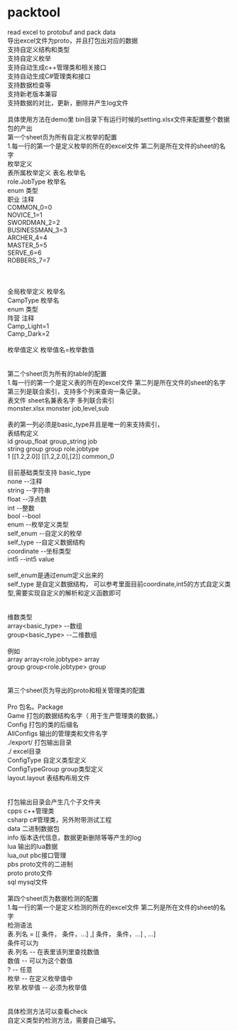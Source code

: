 # packtool                                                                                                                                  <br>
read excel to protobuf and pack data                                                                                                        <br>
导出excel文件为proto，并且打包出对应的数据                                                                                                  <br>
支持自定义结构和类型                                                                                                                        <br>
支持自定义枚举                                                                                                                              <br>
支持自动生成c++管理类和相关接口                                                                                                             <br>
支持自动生成C#管理类和接口                                                                                                                  <br>
支持数据检查等                                                                                                                              <br>
支持新老版本兼容                                                                                                                            <br>
支持数据的对比，更新，删除并产生log文件                                                                                                     <br>
                                                                                                                                            <br>
具体使用方法在demo里 bin目录下有运行时候的setting.xlsx文件来配置整个数据包的产出                                                            <br>
第一个sheet页为所有自定义枚举的配置                                                                                                         <br>
  1.每一行的第一个是定义枚举的所在的excel文件 第二列是所在文件的sheet的名字                                                                 <br>
  枚举定义                                                                                                                                  <br>
    表所属枚举定义 表名.枚举名                                                                                                              <br>
    role.JobType   枚举名                                                                                                                   <br>
    enum           类型                                                                                                                     <br>
    职业           注释                                                                                                                     <br>
    COMMON_0=0                                                                                                                              <br>
    NOVICE_1=1                                                                                                                              <br>
    SWORDMAN_2=2                                                                                                                            <br>
    BUSINESSMAN_3=3                                                                                                                         <br>
    ARCHER_4=4                                                                                                                              <br>
    MASTER_5=5                                                                                                                              <br>
    SERVE_6=6                                                                                                                               <br>
    ROBBERS_7=7                                                                                                                             <br>
                                                                                                                                            <br>
                                                                                                                                            <br>
                                                                                                                                            <br>
    全局枚举定义 枚举名                                                                                                                     <br>
    CampType    枚举名                                                                                                                      <br>
    enum        类型                                                                                                                        <br>
    阵营        注释                                                                                                                        <br>
    Camp_Light=1                                                                                                                            <br>
    Camp_Dark=2                                                                                                                             <br>
                                                                                                                                            <br>
    枚举值定义  枚举值名=枚举数值                                                                                                           <br>
                                                                                                                                            <br>
                                                                                                                                            <br>
第二个sheet页为所有的table的配置                                                                                                            <br>
  1.每一行的第一个是定义表的所在的excel文件 第二列是所在文件的sheet的名字 第三列是联合索引，支持多个列来查询一条记录。                      <br>
  表文件         sheet名兼表名字             多列联合索引                                                                                   <br>
  monster.xlsx	monster	                   job,level,sub	                                                                                  <br>
                                                                                                                                            <br>
  表的第一列必须是basic_type并且是唯一的来支持索引，                                                                                        <br>
  表结构定义                                                                                                                                <br>
  id	    group_float	  group_string	job                                                                                                   <br>
  string	group<float>	group<string>	role.jobtype                                                                                          <br>
  1	      [[1.2,2.0]]	[[1.2,2.0],[2]]	common_0                                                                                              <br>
                                                                                                                                            <br>
  目前基础类型支持  basic_type                                                                                                              <br>
  none     --注释                                                                                                                           <br>
  string   --字符串                                                                                                                         <br>
  float    --浮点数                                                                                                                         <br>
  int      --整数                                                                                                                           <br>
  bool     --bool                                                                                                                           <br>
  enum     --枚举定义类型                                                                                                                   <br>
  self_enum  --自定义的枚举                                                                                                                 <br>
  self_type  --自定义数据结构                                                                                                               <br>
  coordinate --坐标类型                                                                                                                     <br>
  int5       --int5 value                                                                                                                   <br>
                                                                                                                                            <br>
  self_enum是通过enum定义出来的                                                                                                             <br>
  self_type 是自定义数据结构， 可以参考里面目前coordinate,int5的方式自定义类型,需要实现自定义的解析和定义函数即可                           <br>
                                                                                                                                            <br>
                                                                                                                                            <br>
  维数类型                                                                                                                                  <br>
  array<basic_type>  --数组                                                                                                                 <br>
  group<basic_type>  --二维数组                                                                                                             <br>
                                                                                                                                            <br>
  例如                                                                                                                                      <br>
  array<int> array<role.jobtype>  array<coordinate>                                                                                         <br>
  group<int> group<role.jobtype>  group<coordinate>                                                                                         <br>
                                                                                                                                            <br>
                                                                                                                                            <br>
第三个sheet页为导出的proto和相关管理类的配置                                                                                                <br>
                                                                                                                                            <br>
  Pro	包名。Package                                                                                                                         <br>
  Game	            打包的数据结构名字（ 用于生产管理类的数据。）                                                                           <br>
  Config	          打包的类的后缀名                                                                                                        <br>
  AllConfigs	      输出的管理类和文件名字                                                                                                  <br>
  ./export/	        打包输出目录                                                                                                            <br>
  ./	              excel目录                                                                                                               <br>
  ConfigType	      自定义类型定义                                                                                                          <br>
  ConfigTypeGroup	  group类型定义                                                                                                           <br>
  layout.layout	    表结构布局文件                                                                                                          <br>
                                                                                                                                            <br>
                                                                                                                                            <br>
  打包输出目录会产生几个子文件夹                                                                                                            <br>
  cpps    c++管理类                                                                                                                         <br>
  csharp  c#管理类，另外附带测试工程                                                                                                        <br>
  data    二进制数据包                                                                                                                      <br>
  info    版本迭代信息，数据更新删除等等产生的log                                                                                           <br>
  lua     输出的lua数据                                                                                                                     <br>
  lua_out pbc接口管理                                                                                                                       <br>
  pbs     proto文件的二进制                                                                                                                 <br>
  proto   proto文件                                                                                                                         <br>
  sql     mysql文件                                                                                                                         <br>
                                                                                                                                            <br>
第四个sheet页为数据检测的配置                                                                                                               <br>
  1.每一行的第一个是定义检测的所在的excel文件 第二列是所在文件的sheet的名字                                                                 <br>
  检测语法                                                                                                                                  <br>
  表.列名  = [[ 条件， 条件，...] ,[ 条件， 条件，...] , ...]                                                                               <br>
  条件可以为                                                                                                                                <br>
    表.列名             -- 在表里该列里查找数值                                                                                             <br>
    数值                -- 可以为这个数值                                                                                                   <br>
    ?                   -- 任意                                                                                                             <br>
    枚举                -- 在定义枚举值中                                                                                                   <br>
    枚举.枚举值         -- 必须为枚举值                                                                                                     <br>
                                                                                                                                            <br>
                                                                                                                                            <br>
   具体检测方法可以查看check                                                                                                                <br>
   自定义类型的检测方法，需要自己编写。                                                                                                     <br>
                                                                                                                                            <br>
                                                                                                                                            <br>
                                                                                                                                            <br>
                                                                                                                                            <br>
                                                                                                                                            <br>
                                                                                                                                            <br>
                                                                                                                                            <br>

